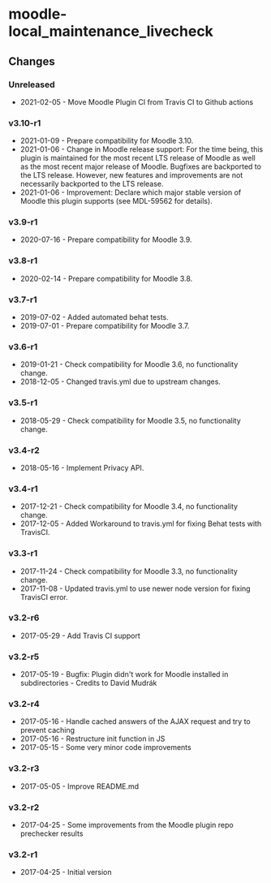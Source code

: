 moodle-local_maintenance_livecheck
==================================

Changes
-------

### Unreleased

* 2021-02-05 - Move Moodle Plugin CI from Travis CI to Github actions

### v3.10-r1

* 2021-01-09 - Prepare compatibility for Moodle 3.10.
* 2021-01-06 - Change in Moodle release support:
               For the time being, this plugin is maintained for the most recent LTS release of Moodle as well as the most recent major release of Moodle.
               Bugfixes are backported to the LTS release. However, new features and improvements are not necessarily backported to the LTS release.
* 2021-01-06 - Improvement: Declare which major stable version of Moodle this plugin supports (see MDL-59562 for details).

### v3.9-r1

* 2020-07-16 - Prepare compatibility for Moodle 3.9.

### v3.8-r1

* 2020-02-14 - Prepare compatibility for Moodle 3.8.

### v3.7-r1

* 2019-07-02 - Added automated behat tests.
* 2019-07-01 - Prepare compatibility for Moodle 3.7.

### v3.6-r1

* 2019-01-21 - Check compatibility for Moodle 3.6, no functionality change.
* 2018-12-05 - Changed travis.yml due to upstream changes.

### v3.5-r1

* 2018-05-29 - Check compatibility for Moodle 3.5, no functionality change.

### v3.4-r2

* 2018-05-16 - Implement Privacy API.

### v3.4-r1

* 2017-12-21 - Check compatibility for Moodle 3.4, no functionality change.
* 2017-12-05 - Added Workaround to travis.yml for fixing Behat tests with TravisCI.

### v3.3-r1

* 2017-11-24 - Check compatibility for Moodle 3.3, no functionality change.
* 2017-11-08 - Updated travis.yml to use newer node version for fixing TravisCI error.

### v3.2-r6

* 2017-05-29 - Add Travis CI support

### v3.2-r5

* 2017-05-19 - Bugfix: Plugin didn't work for Moodle installed in subdirectories - Credits to David Mudrák

### v3.2-r4

* 2017-05-16 - Handle cached answers of the AJAX request and try to prevent caching
* 2017-05-16 - Restructure init function in JS
* 2017-05-15 - Some very minor code improvements

### v3.2-r3

* 2017-05-05 - Improve README.md

### v3.2-r2

* 2017-04-25 - Some improvements from the Moodle plugin repo prechecker results

### v3.2-r1

* 2017-04-25 - Initial version
